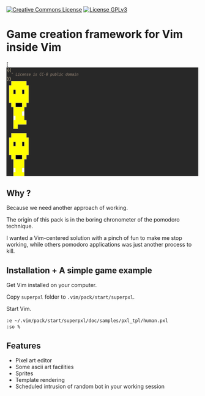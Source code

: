 <a rel="license" href="https://creativecommons.org/licenses/by-sa/4.0/">
<img alt="Creative Commons License" style="border-width:0" src="https://i.creativecommons.org/l/by-sa/4.0/88x31.png"></a>
<a rel="license" href="./LICENSE"><img src="https://www.gnu.org/graphics/gplv3-88x31.png" alt="License GPLv3"></a>

# Game creation framework for Vim inside Vim
[![humanized character](./humman-clip.gif)
## Why ?
Because we need another approach of working.

The origin of this pack is in the boring chronometer of the pomodoro technique.

I wanted a Vim-centered solution with a pinch of fun to make me stop working,
while others pomodoro applications was just another process to kill.

## Installation + A simple game example

Get Vim installed on your computer.

Copy `superpxl` folder to `.vim/pack/start/superpxl`.

Start Vim.

```
:e ~/.vim/pack/start/superpxl/doc/samples/pxl_tpl/human.pxl
:so %
```

## Features
* Pixel art editor
* Some ascii art facilities
* Sprites
* Template rendering
* Scheduled intrusion of random bot in your working session
